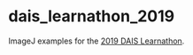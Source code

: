 # dais_learnathon_2019
ImageJ examples for the [2019 DAIS Learnathon](https://imagej.net/2019-06_-_DAIS_learnathon).
